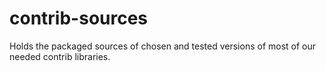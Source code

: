 # contrib-sources
Holds the packaged sources of chosen and tested versions of most of our needed contrib libraries.
